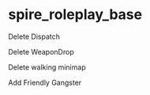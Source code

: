 # spire_roleplay_base
Delete Dispatch

Delete WeaponDrop

Delete walking minimap

Add Friendly Gangster
